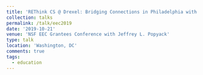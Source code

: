 ```yaml
---
title: 'REThink CS @ Drexel: Bridging Connections in Philadelphia with a Research Experiences for Teachers Site.'
collection: talks
permalink: /talk/eec2019
date: '2019-10-21'
venue: 'NSF EEC Grantees Conference with Jeffrey L. Popyack'
type: talk
location: 'Washington, DC'
comments: true
tags:
  - education
---
```



